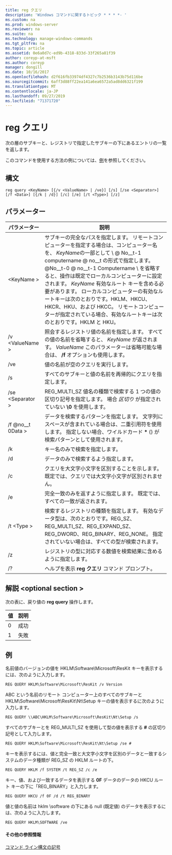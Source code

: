 ```yaml
---
title: reg クエリ
description: 'Windows コマンドに関するトピック * * * *- '
ms.custom: na
ms.prod: windows-server
ms.reviewer: na
ms.suite: na
ms.technology: manage-windows-commands
ms.tgt_pltfrm: na
ms.topic: article
ms.assetid: 0e6a0d7c-ed9b-4318-833d-33f265a81f39
author: coreyp-at-msft
ms.author: coreyp
manager: dongill
ms.date: 10/16/2017
ms.openlocfilehash: d2f616fb33974df4327c7b2536b3143b75d116be
ms.sourcegitcommit: 6aff3d88ff22ea141a6ea6572a5ad8dd6321f199
ms.translationtype: MT
ms.contentlocale: ja-JP
ms.lasthandoff: 09/27/2019
ms.locfileid: "71371720"
---
```

# <a name="reg-query"></a>reg クエリ



次の層のサブキーと、レジストリで指定したサブキーの下にあるエントリの一覧を返します。

このコマンドを使用する方法の例については、[例](#BKMK_examples)を参照してください。

## <a name="syntax"></a>構文

```
reg query <KeyName> [{/v <ValueName> | /ve}] [/s] [/se <Separator>] [/f <Data>] [{/k | /d}] [/c] [/e] [/t <Type>] [/z]
```

## <a name="parameters"></a>パラメーター

|パラメーター|説明|
|---------|-----------|
|\<KeyName >|サブキーの完全なパスを指定します。 リモートコンピューターを指定する場合は、コンピューター名を、 *KeyName*の一部として \\ @ No__t-1 computername @ no__t の形式で指定します。 @No__t-0 @ no__t-1 Computername \ を省略すると、操作は既定でローカルコンピューターに設定されます。 *KeyName* 有効なルート キーを含める必要があります。 ローカルコンピューターの有効なルートキーは次のとおりです。HKLM、HKCU、HKCR、HKU、および HKCC。 リモートコンピューターが指定されている場合、有効なルートキーは次のとおりです。HKLM と HKU。|
|/v \<ValueName >|照会するレジストリ値の名前を指定します。 すべての値の名前を省略すると、 *KeyName* が返されます。 *ValueName* このパラメーターは省略可能な場合は、 **/f** オプションも使用します。|
|/ve|値の名前が空のクエリを実行します。|
|/s|すべてのサブキーと値の名前を再帰的にクエリを指定します。|
|/se \<Separator >|REG_MULTI_SZ 値名の種類で検索する 1 つの値の区切り記号を指定します。 場合 *区切り* が指定されていない **\0** を使用します。|
|/f @no__t 0Data >|データを検索するパターンを指定します。 文字列にスペースが含まれている場合は、二重引用符を使用します。 指定しない場合、ワイルドカード **&#42;** () が検索パターンとして使用されます。|
|/k|キー名のみで検索を指定します。|
|/d|データのみで検索するよう指定します。|
|/c|クエリを大文字小文字を区別することを示します。 既定では、クエリでは大文字小文字が区別されません。|
|/e|完全一致のみを返すように指定します。 既定では、すべての一致が返されます。|
|/t \<Type >|検索するレジストリの種類を指定します。 有効なデータ型は、次のとおりです。REG_SZ、REG_MULTI_SZ、REG_EXPAND_SZ、REG_DWORD、REG_BINARY、REG_NONE。 指定されていない場合は、すべての型が検索されます。|
|/z|レジストリの型に対応する数値を検索結果に含めるように指定します。|
|/?|ヘルプを表示 **reg クエリ** コマンド プロンプト。|

## <a name="remarks-optional-section"></a>解説 \<optional section >

次の表に、戻り値の **reg query** 操作します。

|値|説明|
|-----|-----------|
|0|成功|
|1|失敗|

## <a name="BKMK_examples"></a>例

名前値のバージョンの値を HKLM\Software\Microsoft\ResKit キーを表示するには、次のように入力します。
```
REG QUERY HKLM\Software\Microsoft\ResKit /v Version
```
ABC という名前のリモート コンピューター上のすべてのサブキーと HKLM\Software\Microsoft\ResKit\Nt\Setup キーの値を表示するに次のように入力します。
```
REG QUERY \\ABC\HKLM\Software\Microsoft\ResKit\Nt\Setup /s
```
すべてのサブキーとを REG_MULTI_SZ を使用して型の値を表示する **#** の区切り記号として入力します。
```
REG QUERY HKLM\Software\Microsoft\ResKit\Nt\Setup /se #
```
キーを表示するには、値と完全一致と大文字小文字を区別のデータと一致するシステムのデータ種類が REG_SZ の HKLM ルートの下。
```
REG QUERY HKLM /f SYSTEM /t REG_SZ /c /e
```
キー、値、および一致するデータを表示する **0F** データのデータの HKCU ルート キーの下に「REG_BINARY」と入力します。
```
REG QUERY HKCU /f 0F /d /t REG_BINARY
```
値と値の名前は hklm \software の下にある null (既定値) のデータを表示するには、次のように入力します。
```
REG QUERY HKLM\SOFTWARE /ve
```

#### <a name="additional-references"></a>その他の参照情報

[コマンド ライン構文の記号](command-line-syntax-key.md)